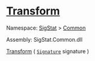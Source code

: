 # [Transform](./SimpleRenderingTransformation-100663459.md)

Namespace: [SigStat]() > [Common](./../README.md)

Assembly: SigStat.Common.dll

[Transform](./SimpleRenderingTransformation-100663459.md) ( [`Signature`](./../Signature.md) signature )              
